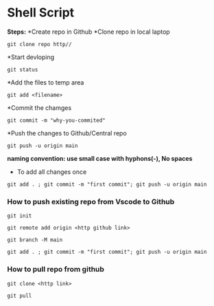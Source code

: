 # Shell Script

**Steps:**
*Create repo in Github
*Clone repo in local laptop
```
git clone repo http//
```
*Start devloping
```
git status
```
*Add the files to temp area
```
git add <filename>
```
*Commit the chamges
```
git commit -m "why-you-commited"
```
*Push the changes to Github/Central repo
``` 
git push -u origin main
```


**naming convention: use small case with hyphons(-), No spaces**

* To add all changes once
```
git add . ; git commit -m "first commit"; git push -u origin main
```


### How to push existing repo from Vscode to Github 

```
git init
```

```
git remote add origin <http github link>
```

```
git branch -M main
```

```
git add . ; git commit -m "first commit"; git push -u origin main
```

### How to pull repo from github

```
git clone <http link>
```

```
git pull
```